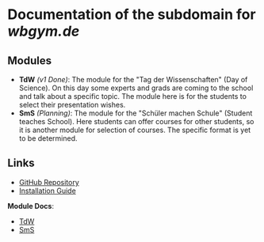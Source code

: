 # Documentation of the subdomain for _wbgym.de_

## Modules

- **TdW** _(v1 Done)_: The module for the "Tag der Wissenschaften" (Day of Science). On this day some experts and grads are coming to the school and talk about a specific topic. The module here is for the students to select their presentation wishes.
- **SmS** _(Planning)_: The module for the "Schüler machen Schule" (Student teaches School). Here students can offer courses for other students, so it is another module for selection of courses. The specific format is yet to be determined.

## Links

- [GitHub Repository](https://github.com/wbgym-webteam/subdomain)
- [Installation Guide](./installation.md)

**Module Docs**:

- [TdW](./modules/tdw.md)
- [SmS](./modules/sms.md)
